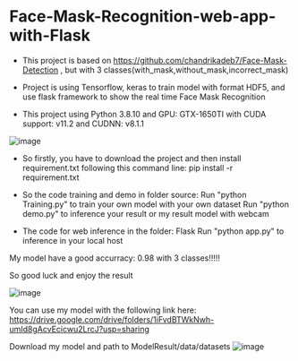 # Face-Mask-Recognition-web-app-with-Flask
 
+ This project is based on https://github.com/chandrikadeb7/Face-Mask-Detection , but with 3 classes(with_mask,without_mask,incorrect_mask)


+ Project is using Tensorflow, keras to train model with format HDF5, and use flask framework to show the real time Face Mask Recognition 

+ This project using Python 3.8.10 and GPU: GTX-1650TI with CUDA support: v11.2 and CUDNN: v8.1.1



![image](https://user-images.githubusercontent.com/74602408/141684105-ead6da98-6888-4fcf-849b-006f3cc334fa.png)

+ So firstly, you have to download the project and then install requirement.txt 
 following this command line: pip install -r requirement.txt
 
+ So the code training and demo in folder source: 
Run "python Training.py" to train your own model with your own dataset
Run "python demo.py" to inference your result or my result model with webcam 

+ The code for web inference in the folder: Flask
Run "python app.py" to inference in your local host

My model have a good accurracy: 0.98 with 3 classes!!!!!

So good luck and enjoy the result 

![image](https://user-images.githubusercontent.com/74602408/141684297-275b4fa3-33b4-4d7e-a2d5-af3e0ae3ea5e.png)

You can use my model with the following link here: https://drive.google.com/drive/folders/1iFvdBTWkNwh-umId8gAcvEcicwu2LrcJ?usp=sharing

Download my model and path to ModelResult/data/datasets 
![image](https://user-images.githubusercontent.com/74602408/141685685-a2dcb758-d022-4d3b-bbad-e5563329e0af.png)


